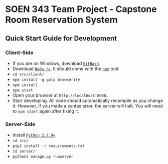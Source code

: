 # SOEN 343 Team Project - Capstone Room Reservation System

## Quick Start Guide for Development

### Client-Side

- If you are on Windows, download [`GitBash`](https://git-for-windows.github.io/).
- Download [`Node.js`](https://nodejs.org/en/). It should come with the [`npm`](https://www.npmjs.com/) tool.
- `cd src/client/`
- `npm install -g gulp browserify`
- `npm install`
- `npm start`
- Open your browser at `http://localhost:8080`.
- Start developing. All code should automatically recompile as you change it. However, if you made a syntax error, the server will halt. You will need to `npm start` again after fixing it.


### Server-Side

- Install [`Python 2.7.9+`](https://www.python.org/downloads/release/python-2712/).
- `cd src/`
- `pip2 install -r requirements.txt`
- `cd server/`
- `python2 manage.py runserver`
